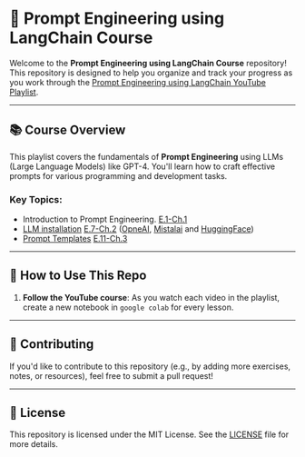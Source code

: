 # 🧠 Prompt Engineering using LangChain Course

Welcome to the **Prompt Engineering using LangChain Course** repository! This repository is designed to help you organize and track your progress as you work through the [Prompt Engineering using LangChain YouTube Playlist](https://www.youtube.com/playlist?list=PLvLvlVqNQGHDNUshQJBWWCIRGgC0PN7VL&si=pAokoeFVnHOLSfte).

---

## 📚 Course Overview

This playlist covers the fundamentals of **Prompt Engineering** using LLMs (Large Language Models) like GPT-4. You'll learn how to craft effective prompts for various programming and development tasks.

### Key Topics:
- Introduction to Prompt Engineering. [E.1-Ch.1](https://youtu.be/A-sNuzZgY8g?si=QBeHEcvjG6q2NdqT)
- [LLM installation](Installation.ipynb) [E.7-Ch.2](https://youtu.be/YLmK_w4LSYY?si=6H-6ChblZiYlYfc5) ([OpneAI](https://python.langchain.com/docs/integrations/chat/openai/), [Mistalai](https://python.langchain.com/docs/integrations/chat/mistralai/) and [HuggingFace](https://python.langchain.com/docs/integrations/chat/huggingface/))
- [Prompt Templates](Templates.ipynb) [E.11-Ch.3](https://youtu.be/5--xlDBfPng?si=yMAF3ABflpt7QxLl)


---

## 📝 How to Use This Repo

1. **Follow the YouTube course**: As you watch each video in the playlist, create a new notebook in `google colab` for every lesson.

---

## 🤝 Contributing

If you'd like to contribute to this repository (e.g., by adding more exercises, notes, or resources), feel free to submit a pull request!

---

## 📜 License

This repository is licensed under the MIT License. See the [LICENSE](LICENSE) file for more details.